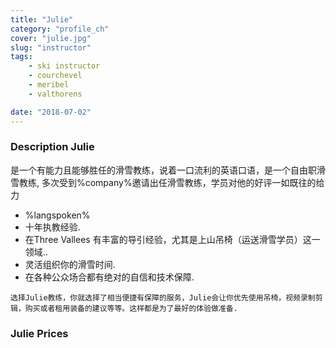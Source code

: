 ```yaml
---
title: "Julie"
category: "profile_ch"
cover: "julie.jpg"
slug: "instructor"
tags:
    - ski instructor
    - courchevel
    - meribel
    - valthorens

date: "2018-07-02"
---
```


### Description Julie
是一个有能力且能够胜任的滑雪教练，说着一口流利的英语口语，是一个自由职滑雪教练,  多次受到%company%邀请出任滑雪教练，学员对他的好评一如既往的给力

* %langspoken% 
* 十年执教经验.
* 在Three Vallees 有丰富的导引经验，尤其是上山吊椅（运送滑雪学员）这一领域..
* 灵活组织你的滑雪时间.
* 在各种公众场合都有绝对的自信和技术保障.

`选择Julie教练，你就选择了相当便捷有保障的服务，Julie会让你优先使用吊椅，视频录制剪辑，购买或者租用装备的建议等等。这样都是为了最好的体验做准备.`
### Julie Prices
